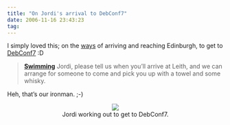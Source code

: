 ```yaml
---
title: "On Jordi's arrival to DebConf7"
date: 2006-11-16 23:43:23
tag: 
---
```

<p>I simply loved this; on the <a href="https://debconf7.debconf.org/wiki/Travel">ways</a> of arriving and reaching Edinburgh, to get to <a href="http://debconf7.debconf.org">DebConf7</a> :D

</p>
<blockquote>
<strong><a href="https://debconf7.debconf.org/wiki/Travel#Swimming">Swimming</a></strong>
Jordi, please tell us when you&#8217;ll arrive at Leith, and we can arrange for someone to come and pick you up with a towel and some whisky.</blockquote>
<p>

Heh, that&#8217;s our ironman. ;-)

</p>
<p align="center"><img src="http://www.damog.net/files/pics/jordi-mallach.jpg"/><br/>Jordi working out to get to DebConf7.</p>
